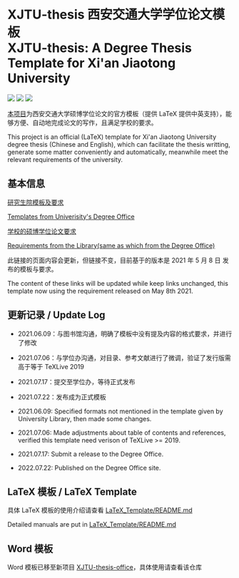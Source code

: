 # XJTU-thesis 西安交通大学学位论文模板 </br> XJTU-thesis: A Degree Thesis Template for Xi'an Jiaotong University

[![](https://img.shields.io/badge/LPPL-LPPL-blue)](https://www.latex-project.org/lppl/)
[![](https://img.shields.io/github/last-commit/obster-y/XJTU-thesis)](https://github.com/obster-y/XJTU-thesis)
[![](https://img.shields.io/github/issues/obster-y/XJTU-thesis)](https://github.com/obster-y/XJTU-thesis/issues)

[本项目](https://github.com/obster-y/XJTU-thesis)为西安交通大学硕博学位论文的官方模板（提供 LaTeX 提供中英支持），能够方便、自动地完成论文的写作，且满足学校的要求。

This project is an official (LaTeX) template for Xi'an Jiaotong University degree thesis (Chinese and English), which can facilitate the thesis writting, generate some matter conveniently and automatically, meanwhile meet the relevant requirements of the university.

## 基本信息

[研究生院模板及要求](http://gs.xjtu.edu.cn/info/1209/7605.htm)

[Templates from Univerisity's Degree Office](http://gs.xjtu.edu.cn/info/1209/7605.htm)


[学校的硕博学位论文要求](http://www.lib.xjtu.edu.cn/info/1102/1217.htm)

[Requirements from the Library(same as which from the Degree Office)](http://www.lib.xjtu.edu.cn/info/1102/1217.htm)


此链接的页面内容会更新，但链接不变，目前基于的版本是 2021 年 5 月 8 日 发布的模板与要求。

The content of these links will be updated while keep links unchanged, this template now using the requirement released on May 8th 2021.

## 更新记录 / Update Log

- 2021.06.09：与图书馆沟通，明确了模板中没有提及内容的格式要求，并进行了修改
- 2021.07.06：与学位办沟通，对目录、参考文献进行了微调，验证了发行版需高于等于 TeXLive 2019
- 2021.07.17：提交至学位办，等待正式发布
- 2021.07.22：发布成为正式模板


- 2021.06.09: Specified formats not mentioned in the template given by University Library, then made some changes.
- 2021.07.06: Made adjustments about table of contents and references, verified this template need verison of TeXLive >= 2019.
- 2021.07.17: Submit a release to the Degree Office.
- 2022.07.22: Published on the Degree Office site.

## LaTeX 模板 / LaTeX Template

具体 LaTeX 模板的使用介绍请查看 [LaTeX_Template/README.md](LaTeX_Template/README.md)

Detailed manuals are put in [LaTeX_Template/README.md](LaTeX_Template/README.md)

## Word 模板

Word 模板已移至新项目 [XJTU-thesis-office](https://github.com/obster-y/XJTU-thesis-office)，具体使用请查看该仓库

